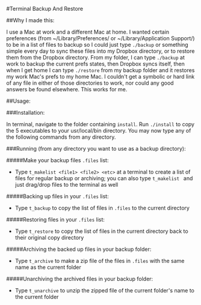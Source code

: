 #Terminal Backup And Restore

##Why I made this:

I use a Mac at work and a different Mac at home. I wanted certain preferences (from ~/Library/Preferences/ or ~/Library/Application Support/) to be in a list of files to backup so I could just type `./backup` or something simple every day to sync these files into my Dropbox directory, or to restore them from the Dropbox directory. From my folder, I can type `./backup` at work to backup the current prefs states, then Dropbox syncs itself, then when I get home I can type `./restore` from my backup folder and it restores my work Mac's prefs to my home Mac. I couldn't get a symbolic or hard link of any file in either of those directories to work, nor could any good answers be found elsewhere. This works for me.

##Usage:

###Installation:

In terminal, navigate to the folder containing `install`. Run `./install` to copy the 5 executables to your usr/local/bin directory. You may now type any of the following commands from any directory.

###Running (from any directory you want to use as a backup directory):

#####Make your backup files `.files` list:

  * Type `t_makelist <file1> <file2> <etc>` at a terminal to create a list of files for regular backup or archiving; you can also type `t_makelist ` and just drag/drop files to the terminal as well

#####Backing up files in your `.files` list:

  * Type `t_backup` to copy the list of files in `.files` to the current directory

#####Restoring files in your `.files` list:

  * Type `t_restore` to copy the list of files in the current directory back to their original copy directory

#####Archiving the backed up files in your backup folder:

  * Type `t_archive` to make a zip file of the files in `.files` with the same name as the current folder

#####Unarchiving the archived files in your backup folder:

  * Type `t_unarchive` to unzip the zipped file of the current folder's name to the current folder

